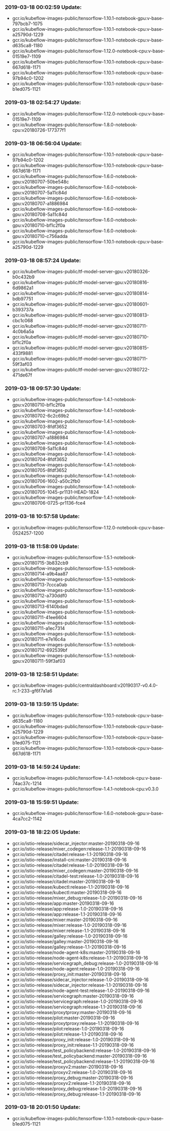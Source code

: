 ### 2019-03-18 00:02:59 Update:

- gcr.io/kubeflow-images-public/tensorflow-1.10.1-notebook-gpu:v-base-797bcb7-1075
- gcr.io/kubeflow-images-public/tensorflow-1.10.1-notebook-cpu:v-base-a25790d-1229
- gcr.io/kubeflow-images-public/tensorflow-1.10.1-notebook-cpu:v-base-d635ca8-1180
- gcr.io/kubeflow-images-public/tensorflow-1.12.0-notebook-cpu:v-base-01519e7-1109
- gcr.io/kubeflow-images-public/tensorflow-1.10.1-notebook-cpu:v-base-667d618-1171
- gcr.io/kubeflow-images-public/tensorflow-1.10.1-notebook-cpu:v-base-97b94c0-1202
- gcr.io/kubeflow-images-public/tensorflow-1.10.1-notebook-cpu:v-base-b1ed075-1121
### 2019-03-18 02:54:27 Update:

- gcr.io/kubeflow-images-public/tensorflow-1.12.0-notebook-cpu:v-base-01519e7-1109
- gcr.io/kubeflow-images-public/tensorflow-1.8.0-notebook-cpu:v20180726-177377f1
### 2019-03-18 06:56:04 Update:

- gcr.io/kubeflow-images-public/tensorflow-1.10.1-notebook-cpu:v-base-97b94c0-1202
- gcr.io/kubeflow-images-public/tensorflow-1.10.1-notebook-cpu:v-base-667d618-1171
- gcr.io/kubeflow-images-public/tensorflow-1.6.0-notebook-gpu:v20180707-50be548c
- gcr.io/kubeflow-images-public/tensorflow-1.6.0-notebook-gpu:v20180707-5a11c84d
- gcr.io/kubeflow-images-public/tensorflow-1.6.0-notebook-gpu:v20180707-a1886984
- gcr.io/kubeflow-images-public/tensorflow-1.6.0-notebook-gpu:v20180708-5a11c84d
- gcr.io/kubeflow-images-public/tensorflow-1.6.0-notebook-gpu:v20180710-bf1c2f0a
- gcr.io/kubeflow-images-public/tensorflow-1.6.0-notebook-gpu:v20180710-c756adda
- gcr.io/kubeflow-images-public/tensorflow-1.10.1-notebook-cpu:v-base-a25790d-1229
### 2019-03-18 08:57:24 Update:

- gcr.io/kubeflow-images-public/tf-model-server-gpu:v20180326-b0c432b9
- gcr.io/kubeflow-images-public/tf-model-server-gpu:v20180816-6d9862a1
- gcr.io/kubeflow-images-public/tf-model-server-gpu:v20180814-bdb97751
- gcr.io/kubeflow-images-public/tf-model-server-gpu:v20180601-b393737a
- gcr.io/kubeflow-images-public/tf-model-server-gpu:v20180813-cbc1c068
- gcr.io/kubeflow-images-public/tf-model-server-gpu:v20180711-4c0b6a5a
- gcr.io/kubeflow-images-public/tf-model-server-gpu:v20180710-bf1c2f0a
- gcr.io/kubeflow-images-public/tf-model-server-gpu:v20180815-433f9881
- gcr.io/kubeflow-images-public/tf-model-server-gpu:v20180711-59f3af03
- gcr.io/kubeflow-images-public/tf-model-server-gpu:v20180722-471de67f
### 2019-03-18 09:57:30 Update:

- gcr.io/kubeflow-images-public/tensorflow-1.4.1-notebook-gpu:v20180710-bf1c2f0a
- gcr.io/kubeflow-images-public/tensorflow-1.4.1-notebook-gpu:v20180702-6c2c69b2
- gcr.io/kubeflow-images-public/tensorflow-1.4.1-notebook-gpu:v20180703-8fdf3652
- gcr.io/kubeflow-images-public/tensorflow-1.4.1-notebook-gpu:v20180707-a1886984
- gcr.io/kubeflow-images-public/tensorflow-1.4.1-notebook-gpu:v20180708-5a11c84d
- gcr.io/kubeflow-images-public/tensorflow-1.4.1-notebook-gpu:v20180704-8fdf3652
- gcr.io/kubeflow-images-public/tensorflow-1.4.1-notebook-gpu:v20180705-8fdf3652
- gcr.io/kubeflow-images-public/tensorflow-1.4.1-notebook-gpu:v20180706-1602-a50c2fb0
- gcr.io/kubeflow-images-public/tensorflow-1.4.1-notebook-gpu:v20180705-1045-pr1131-HEAD-1824
- gcr.io/kubeflow-images-public/tensorflow-1.4.1-notebook-gpu:v20180706-0725-pr1136-fce4
### 2019-03-18 10:57:58 Update:

- gcr.io/kubeflow-images-public/tensorflow-1.12.0-notebook-cpu:v-base-0524257-1200
### 2019-03-18 11:58:09 Update:

- gcr.io/kubeflow-images-public/tensorflow-1.5.1-notebook-gpu:v20180715-3b832cb9
- gcr.io/kubeflow-images-public/tensorflow-1.5.1-notebook-gpu:v20180714-a9b4aa87
- gcr.io/kubeflow-images-public/tensorflow-1.5.1-notebook-gpu:v20180713-7ccca0ab
- gcr.io/kubeflow-images-public/tensorflow-1.5.1-notebook-gpu:v20180712-a730ddf0
- gcr.io/kubeflow-images-public/tensorflow-1.5.1-notebook-gpu:v20180713-6140bdad
- gcr.io/kubeflow-images-public/tensorflow-1.5.1-notebook-gpu:v20180711-41ee6604
- gcr.io/kubeflow-images-public/tensorflow-1.5.1-notebook-gpu:v20180711-a1ec7314
- gcr.io/kubeflow-images-public/tensorflow-1.5.1-notebook-gpu:v20180711-e7e16c4a
- gcr.io/kubeflow-images-public/tensorflow-1.5.1-notebook-gpu:v20180712-692539bf
- gcr.io/kubeflow-images-public/tensorflow-1.5.1-notebook-gpu:v20180711-59f3af03
### 2019-03-18 12:58:51 Update:

- gcr.io/kubeflow-images-public/centraldashboard:v20190317-v0.4.0-rc.1-233-gf6f7a1a6
### 2019-03-18 13:59:15 Update:

- gcr.io/kubeflow-images-public/tensorflow-1.10.1-notebook-cpu:v-base-d635ca8-1180
- gcr.io/kubeflow-images-public/tensorflow-1.10.1-notebook-cpu:v-base-a25790d-1229
- gcr.io/kubeflow-images-public/tensorflow-1.10.1-notebook-cpu:v-base-b1ed075-1121
- gcr.io/kubeflow-images-public/tensorflow-1.10.1-notebook-cpu:v-base-667d618-1171
### 2019-03-18 14:59:24 Update:

- gcr.io/kubeflow-images-public/tensorflow-1.4.1-notebook-cpu:v-base-74ac37c-1214
- gcr.io/kubeflow-images-public/tensorflow-1.4.1-notebook-cpu:v0.3.0
### 2019-03-18 15:59:51 Update:

- gcr.io/kubeflow-images-public/tensorflow-1.6.0-notebook-gpu:v-base-4ca7cc2-1142
### 2019-03-18 18:22:05 Update:

- gcr.io/istio-release/sidecar_injector:master-20190318-09-16
- gcr.io/istio-release/mixer_codegen:release-1.1-20190318-09-16
- gcr.io/istio-release/citadel:release-1.1-20190318-09-16
- gcr.io/istio-release/install-cni:master-20190318-09-16
- gcr.io/istio-release/citadel:release-1.0-20190318-09-16
- gcr.io/istio-release/mixer_codegen:master-20190318-09-16
- gcr.io/istio-release/citadel-test:release-1.0-20190318-09-16
- gcr.io/istio-release/citadel:master-20190318-09-16
- gcr.io/istio-release/kubectl:release-1.1-20190318-09-16
- gcr.io/istio-release/kubectl:master-20190318-09-16
- gcr.io/istio-release/mixer_debug:release-1.0-20190318-09-16
- gcr.io/istio-release/app:master-20190318-09-16
- gcr.io/istio-release/app:release-1.0-20190318-09-16
- gcr.io/istio-release/app:release-1.1-20190318-09-16
- gcr.io/istio-release/mixer:master-20190318-09-16
- gcr.io/istio-release/mixer:release-1.0-20190318-09-16
- gcr.io/istio-release/mixer:release-1.1-20190318-09-16
- gcr.io/istio-release/galley:release-1.0-20190318-09-16
- gcr.io/istio-release/galley:master-20190318-09-16
- gcr.io/istio-release/galley:release-1.1-20190318-09-16
- gcr.io/istio-release/node-agent-k8s:master-20190318-09-16
- gcr.io/istio-release/node-agent-k8s:release-1.1-20190318-09-16
- gcr.io/istio-release/servicegraph_debug:release-1.0-20190318-09-16
- gcr.io/istio-release/node-agent:release-1.0-20190318-09-16
- gcr.io/istio-release/proxy_init:master-20190318-09-16
- gcr.io/istio-release/sidecar_injector:release-1.0-20190318-09-16
- gcr.io/istio-release/sidecar_injector:release-1.1-20190318-09-16
- gcr.io/istio-release/node-agent-test:release-1.0-20190318-09-16
- gcr.io/istio-release/servicegraph:master-20190318-09-16
- gcr.io/istio-release/servicegraph:release-1.0-20190318-09-16
- gcr.io/istio-release/servicegraph:release-1.1-20190318-09-16
- gcr.io/istio-release/proxytproxy:master-20190318-09-16
- gcr.io/istio-release/pilot:master-20190318-09-16
- gcr.io/istio-release/proxytproxy:release-1.1-20190318-09-16
- gcr.io/istio-release/pilot:release-1.0-20190318-09-16
- gcr.io/istio-release/pilot:release-1.1-20190318-09-16
- gcr.io/istio-release/proxy_init:release-1.0-20190318-09-16
- gcr.io/istio-release/proxy_init:release-1.1-20190318-09-16
- gcr.io/istio-release/test_policybackend:release-1.0-20190318-09-16
- gcr.io/istio-release/test_policybackend:master-20190318-09-16
- gcr.io/istio-release/test_policybackend:release-1.1-20190318-09-16
- gcr.io/istio-release/proxyv2:master-20190318-09-16
- gcr.io/istio-release/proxyv2:release-1.0-20190318-09-16
- gcr.io/istio-release/proxy_debug:master-20190318-09-16
- gcr.io/istio-release/proxyv2:release-1.1-20190318-09-16
- gcr.io/istio-release/proxy_debug:release-1.0-20190318-09-16
- gcr.io/istio-release/proxy_debug:release-1.1-20190318-09-16
### 2019-03-18 20:01:50 Update:

- gcr.io/kubeflow-images-public/tensorflow-1.10.1-notebook-cpu:v-base-b1ed075-1121
